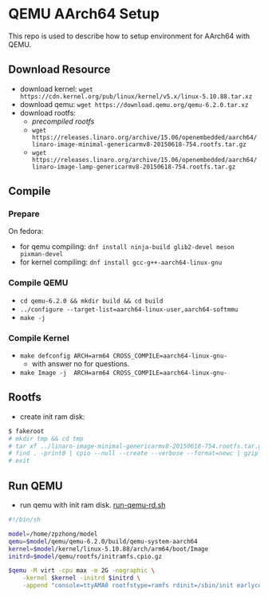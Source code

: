 
# QEMU AArch64 Setup

  This repo is used to describe how to setup environment for AArch64 with QEMU.

## Download Resource

 - download kernel: `wget https://cdn.kernel.org/pub/linux/kernel/v5.x/linux-5.10.88.tar.xz`
 - download qemu: `wget https://download.qemu.org/qemu-6.2.0.tar.xz`
 - download rootfs: 
   - *precompiled rootfs*
   - `wget https://releases.linaro.org/archive/15.06/openembedded/aarch64/linaro-image-minimal-genericarmv8-20150618-754.rootfs.tar.gz`
   - `wget https://releases.linaro.org/archive/15.06/openembedded/aarch64/linaro-image-lamp-genericarmv8-20150618-754.rootfs.tar.gz`


## Compile

### Prepare
On fedora:
 - for qemu compiling: `dnf install ninja-build glib2-devel meson pixman-devel`
 - for kernel compiling: `dnf install gcc-g++-aarch64-linux-gnu`

### Compile QEMU
 - `cd qemu-6.2.0 && mkdir build && cd build`
 - `../configure --target-list=aarch64-linux-user,aarch64-softmmu`
 - `make -j`

### Compile Kernel
 - `make defconfig ARCH=arm64 CROSS_COMPILE=aarch64-linux-gnu-`
   - with answer no for questions.
 - `make Image -j  ARCH=arm64 CROSS_COMPILE=aarch64-linux-gnu-`


## Rootfs

 - create init ram disk:
```sh
$ fakeroot
# mkdir tmp && cd tmp
# tar xf ../linaro-image-minimal-genericarmv8-20150618-754.rootfs.tar.gz
# find . -print0 | cpio --null --create --verbose --format=newc | gzip --best > ../initramfs.cpio.gz
# exit
```

## Run QEMU

 - run qemu with init ram disk. [run-qemu-rd.sh](scripts/run-qemu-rd.sh)
```sh
#!/bin/sh

model=/home/zpzhong/model
qemu=$model/qemu/qemu-6.2.0/build/qemu-system-aarch64
kernel=$model/kernel/linux-5.10.88/arch/arm64/boot/Image
initrd=$model/qemu/rootfs/initramfs.cpio.gz

$qemu -M virt -cpu max -m 2G -nographic \
    -kernel $kernel -initrd $initrd \
    -append "console=ttyAMA0 rootfstype=ramfs rdinit=/sbin/init earlycon"
```

